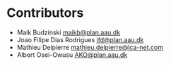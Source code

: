 # Contributors


* Maik Budzinski <maikb@plan.aau.dk>
* Joao Filipe Dias Rodrigues <jfd@plan.aau.dk>
* Mathieu Delpierre <mathieu.delpierre@lca-net.com>
* Albert Osei-Owusu <AKO@plan.aau.dk>

